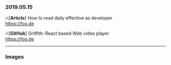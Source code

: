 ### 2019.05.15

🔥[**Article**] How to read daily effective as developer <br>
<https://foo.de>

🔥[**GitHub**] Griffith: React based Web video player <br>
<https://foo.de>

<hr>

### Images
